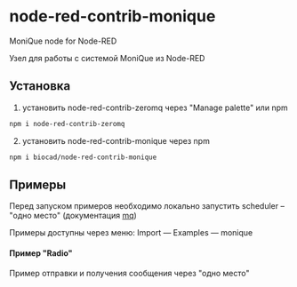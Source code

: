 # node-red-contrib-monique
MoniQue node for Node-RED

Узел для работы с системой MoniQue из Node-RED

## Установка

1) установить node-red-contrib-zeromq через "Manage palette" или npm
```bash
npm i node-red-contrib-zeromq
```

2) установить node-red-contrib-monique через npm
```bash
npm i biocad/node-red-contrib-monique
```

## Примеры

Перед запуском примеров необходимо локально запустить scheduler – "одно место" (документация [mq](https://github.com/biocad/mq))

Примеры доступны через меню: Import — Examples — monique

#### Пример "Radio"

Пример отправки и получения сообщения через "одно место"
